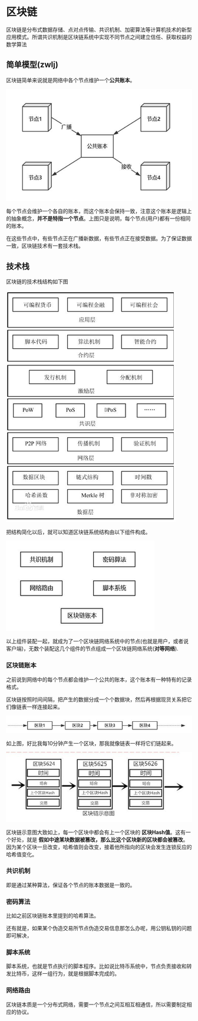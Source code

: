 # 区块链
区块链是分布式数据存储、点对点传输、共识机制、加密算法等计算机技术的新型应用模式。所谓共识机制是区块链系统中实现不同节点之间建立信任、获取权益的数学算法

## 简单模型(zwlj)
区块链简单来说就是网络中各个节点维护一个**公共账本**。

![](image/blockchain0.jpg)

每个节点会维护一个各自的账本，而这个账本会保持一致，注意这个账本是逻辑上的抽象概念，**并不是特指一个节点**。上图只是说明，每个节点(用户)都有一份相同的账本。

在这些节点中，有些节点正在广播新数据，有些节点正在接受数据。为了保证数据一致，区块链技术有一套技术栈。

## 技术栈

区块链的技术栈结构如下图

![](image/blockchain1.jpg)


把结构简化以后，就可以知道区块链系统结构由以下组件构成。


![](image/blockchain2.jpg)

以上组件装配一起，就成为了一个区块链网络系统中的节点(也就是用户，或者说客户端)，无数个装配这几个组件的节点组成一个区块链网络系统(**对等网络**).

### 区块链账本
之前说到网络中的每个节点都会维护一个公共的账本，这个账本有一种特有的记录格式。


区块链按照时间间隔，把产生的数据分成一个个数据块，然后再根据现货关系把它们像链表一样连接起来。

![](image/blockchain3.jpg)


如上图，好比我每10分钟产生一个区块，那我就像链表一样将它们链起来。

![](image/blockchain4.jpg)

区块链示意图大致如上，每一个区块中都会有上一个区块的 **区块Hash值**。这有一个好处，就是 **假如中途某块数据被篡改，那么比这个区块新的区块都会被篡改**。因为某个区块一旦改变，哈希值则会改变，接着他所指向的区块会发生连锁反应的哈希值变化。

### 共识机制
即是通过某种算法，保证各个节点的账本数据是一致的。

### 密码算法
比如之前区块链账本里提到的哈希算法。

还有就是，如果某个伪造交易所节点伪造交易信息那怎么办呢，用公钥私钥的问题即可解决，

### 脚本系统
脚本系统，也就是节点执行的脚本程序。比如说比特币系统中，节点负责接收和转发比特币，这样一组行为，就是根据脚本完成的。

### 网络路由
区块链本质是一个分布式网络，需要一个节点之间互相互相通信，所以需要制定相应的协议。

